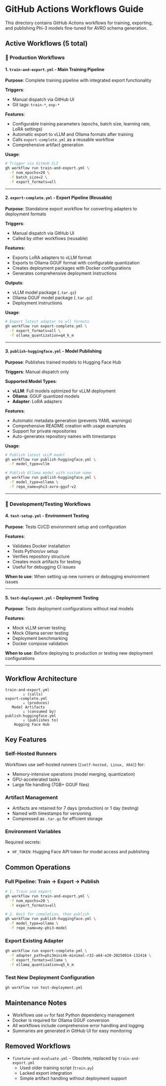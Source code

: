 # GitHub Actions Workflows Guide

This directory contains GitHub Actions workflows for training, exporting, and publishing Phi-3 models fine-tuned for AVRO schema generation.

## Active Workflows (5 total)

### 🚀 Production Workflows

#### 1. `train-and-export.yml` - Main Training Pipeline
**Purpose**: Complete training pipeline with integrated export functionality

**Triggers**:
- Manual dispatch via GitHub UI
- Git tags: `train-*`, `exp-*`

**Features**:
- Configurable training parameters (epochs, batch size, learning rate, LoRA settings)
- Automatic export to vLLM and Ollama formats after training
- Calls `export-complete.yml` as a reusable workflow
- Comprehensive artifact generation

**Usage**:
```bash
# Trigger via GitHub CLI
gh workflow run train-and-export.yml \
  -f num_epochs=20 \
  -f batch_size=2 \
  -f export_formats=all
```

---

#### 2. `export-complete.yml` - Export Pipeline (Reusable)
**Purpose**: Standalone export workflow for converting adapters to deployment formats

**Triggers**:
- Manual dispatch via GitHub UI
- Called by other workflows (reusable)

**Features**:
- Exports LoRA adapters to vLLM format
- Exports to Ollama GGUF format with configurable quantization
- Creates deployment packages with Docker configurations
- Generates comprehensive deployment instructions

**Outputs**:
- vLLM model package (`.tar.gz`)
- Ollama GGUF model package (`.tar.gz`)
- Deployment instructions

**Usage**:
```bash
# Export latest adapter to all formats
gh workflow run export-complete.yml \
  -f export_formats=all \
  -f ollama_quantization=q4_k_m
```

---

#### 3. `publish-huggingface.yml` - Model Publishing
**Purpose**: Publishes trained models to Hugging Face Hub

**Triggers**: Manual dispatch only

**Supported Model Types**:
- **vLLM**: Full models optimized for vLLM deployment
- **Ollama**: GGUF quantized models
- **Adapter**: LoRA adapters

**Features**:
- Automatic metadata generation (prevents YAML warnings)
- Comprehensive README creation with usage examples
- Support for private repositories
- Auto-generates repository names with timestamps

**Usage**:
```bash
# Publish latest vLLM model
gh workflow run publish-huggingface.yml \
  -f model_type=vllm

# Publish Ollama model with custom name
gh workflow run publish-huggingface.yml \
  -f model_type=ollama \
  -f repo_name=phi3-avro-gguf-v2
```

---

### 🧪 Development/Testing Workflows

#### 4. `test-setup.yml` - Environment Testing
**Purpose**: Tests CI/CD environment setup and configuration

**Features**:
- Validates Docker installation
- Tests Python/uv setup
- Verifies repository structure
- Creates mock artifacts for testing
- Useful for debugging CI issues

**When to use**: When setting up new runners or debugging environment issues

---

#### 5. `test-deployment.yml` - Deployment Testing
**Purpose**: Tests deployment configurations without real models

**Features**:
- Mock vLLM server testing
- Mock Ollama server testing
- Deployment benchmarking
- Docker compose validation

**When to use**: Before deploying to production or testing new deployment configurations

---

## Workflow Architecture

```
train-and-export.yml
        ↓ (calls)
export-complete.yml
        ↓ (produces)
   Model Artifacts
        ↓ (consumed by)
publish-huggingface.yml
        ↓ (publishes to)
    Hugging Face Hub
```

## Key Features

### Self-Hosted Runners
Workflows use self-hosted runners (`[self-hosted, Linux, X64]`) for:
- Memory-intensive operations (model merging, quantization)
- GPU-accelerated tasks
- Large file handling (7GB+ GGUF files)

### Artifact Management
- Artifacts are retained for 7 days (production) or 1 day (testing)
- Named with timestamps for versioning
- Compressed as `.tar.gz` for efficient storage

### Environment Variables
Required secrets:
- `HF_TOKEN`: Hugging Face API token for model access and publishing

## Common Operations

### Full Pipeline: Train → Export → Publish
```bash
# 1. Train and export
gh workflow run train-and-export.yml \
  -f num_epochs=20 \
  -f export_formats=all

# 2. Wait for completion, then publish
gh workflow run publish-huggingface.yml \
  -f model_type=ollama \
  -f repo_name=my-phi3-model
```

### Export Existing Adapter
```bash
gh workflow run export-complete.yml \
  -f adapter_path=phi3mini4k-minimal-r32-a64-e20-20250914-132416 \
  -f export_formats=ollama \
  -f ollama_quantization=q5_k_m
```

### Test New Deployment Configuration
```bash
gh workflow run test-deployment.yml
```

## Maintenance Notes

- Workflows use `uv` for fast Python dependency management
- Docker is required for Ollama GGUF conversion
- All workflows include comprehensive error handling and logging
- Summaries are generated in GitHub UI for easy monitoring

## Removed Workflows

- `finetune-and-evaluate.yml` - Obsolete, replaced by `train-and-export.yml`
  - Used older training script (`train.py`)
  - Lacked export integration
  - Simple artifact handling without deployment support